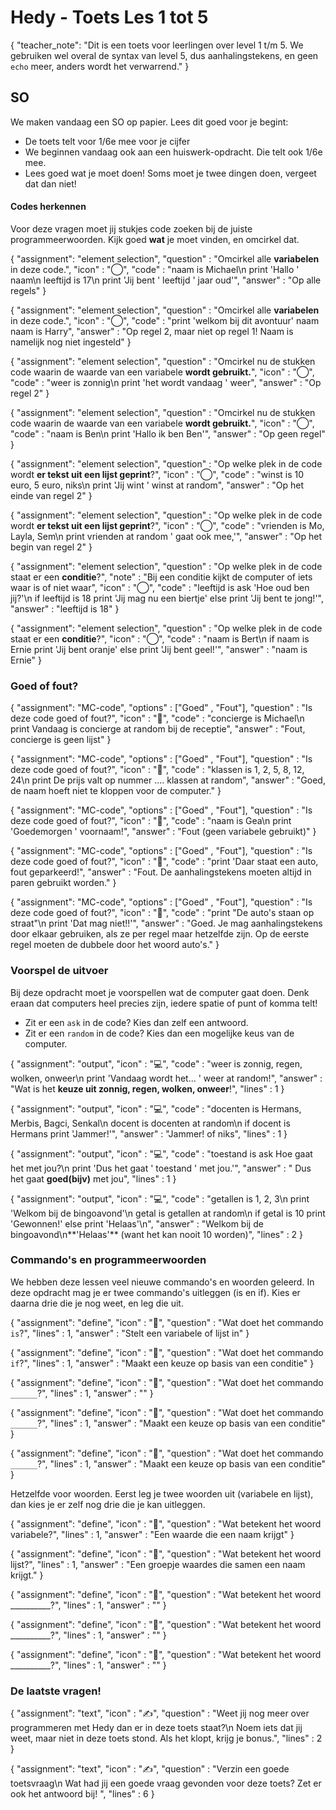 # Hedy - Toets Les 1 tot 5

{
    "teacher_note": "Dit is een toets voor leerlingen over level 1 t/m 5. We gebruiken wel overal de syntax van level 5, dus aanhalingstekens, en geen `echo` meer, anders wordt het verwarrend."
}

## SO

We maken vandaag een SO op papier. Lees dit goed voor je begint:

* De toets telt voor 1/6e mee voor je cijfer 
* We beginnen vandaag ook aan een huiswerk-opdracht. Die telt ook 1/6e mee.
* Lees goed wat je moet doen! Soms moet je twee dingen doen, vergeet dat dan niet!

#### Codes herkennen

Voor deze vragen moet jij stukjes code zoeken bij de juiste programmeerwoorden.
Kijk goed **wat** je moet vinden, en omcirkel dat.

{
    "assignment": "element selection",
    "question"  : "Omcirkel alle **variabelen** in deze code.",
    "icon"      : "◯",
    "code"      : "naam is Michael\n
                    print 'Hallo ' naam\n
                    leeftijd is 17\n
                    print 'Jij bent ' leeftijd ' jaar oud'",
    "answer"    : "Op alle regels"
}

{
    "assignment": "element selection",
    "question"  : "Omcirkel alle **variabelen** in deze code.",
    "icon"      : "◯",
    "code"      : "print 'welkom bij dit avontuur' naam
                   naam is Harry",
    "answer"    : "Op regel 2, maar niet op regel 1! Naam is namelijk nog niet ingesteld"
}

{
    "assignment": "element selection",
    "question"  : "Omcirkel nu de stukken code waarin de waarde van een variabele **wordt gebruikt.**",
    "icon"      : "◯",
    "code"      : "weer is zonnig\n
                    print 'het wordt vandaag ' weer",
    "answer"    : "Op regel 2"
}


{
    "assignment": "element selection",
    "question"  : "Omcirkel nu de stukken code waarin de waarde van een variabele **wordt gebruikt.**",
    "icon"      : "◯",
    "code"      : "naam is Ben\n
                    print 'Hallo ik ben Ben'",
    "answer"    : "Op geen regel"
}

{
    "assignment": "element selection",
    "question"  : "Op welke plek in de code wordt **er tekst uit een lijst geprint**?",
    "icon"      : "◯",
    "code"      : "winst is 10 euro, 5 euro, niks\n
                    print 'Jij wint ' winst at random",
    "answer"    : "Op het einde van regel 2"
}

{
    "assignment": "element selection",
    "question"  : "Op welke plek in de code wordt **er tekst uit een lijst geprint**?",
    "icon"      : "◯",
    "code"      : "vrienden is Mo, Layla, Sem\n
                    print vrienden at random ' gaat ook mee,'",
    "answer"    : "Op het begin van regel 2"
}


{
    "assignment": "element selection",
    "question"  : "Op welke plek in de code staat er een **conditie**?",
    "note"      : "Bij een conditie kijkt de computer of iets waar is of niet waar",
    "icon"      : "◯",
    "code"      :  "leeftijd is ask 'Hoe oud ben jij?'\n
                    if leeftijd is 18 print 'Jij mag nu een biertje' else print 'Jij bent te jong!'",
    "answer"    : "leeftijd is 18"
}

{
    "assignment": "element selection",
    "question"  : "Op welke plek in de code staat er een **conditie**?",
    "icon"      : "◯",
    "code"      :  "naam is Bert\n
                    if naam is Ernie print 'Jij bent oranje' else print 'Jij bent geel!'",
    "answer"    : "naam is Ernie"
}

### Goed of fout?

{
    "assignment": "MC-code",
    "options"   : ["Goed" , "Fout"],
    "question"  : "Is deze code goed of fout?",
    "icon"      : "🤔",
    "code"      : "concierge is Michael\n
                    print Vandaag is concierge at random bij de receptie",
    "answer"    : "Fout, concierge is geen lijst"
}

{
    "assignment": "MC-code",
    "options"   : ["Goed" , "Fout"],
    "question"  : "Is deze code goed of fout?",
    "icon"      : "🤔",
    "code"      : "klassen is 1, 2, 5, 8, 12, 24\n
                    print De prijs valt op nummer .... klassen at random",
    "answer"    : "Goed, de naam hoeft niet te kloppen voor de computer."
}



{
    "assignment": "MC-code",
    "options"   : ["Goed" , "Fout"],
    "question"  : "Is deze code goed of fout?",
    "icon"      : "🤔",
    "code"      : "naam is Gea\n
                    print 'Goedemorgen ' voornaam!",
    "answer"    : "Fout (geen variabele gebruikt)"
}

{
    "assignment": "MC-code",
    "options"   : ["Goed" , "Fout"],
    "question"  : "Is deze code goed of fout?",
    "icon"      : "🤔",
    "code"      : "print 'Daar staat een auto, fout geparkeerd!",
    "answer"    : "Fout. De aanhalingstekens moeten altijd in paren gebruikt worden."
}

{
    "assignment": "MC-code",
    "options"   : ["Goed" , "Fout"],
    "question"  : "Is deze code goed of fout?",
    "icon"      : "🤔",
    "code"      : "print \"De auto's staan op straat\"\n
                    print 'Dat mag niet!!'",
    "answer"    : "Goed. Je mag aanhalingstekens door elkaar gebruiken, als ze per regel maar hetzelfde zijn. Op de eerste regel moeten de dubbele door het woord auto's."
}

### Voorspel de uitvoer

Bij deze opdracht moet je voorspellen wat de computer gaat doen. 
Denk eraan dat computers heel precies zijn, iedere spatie of punt of komma telt!

* Zit er een `ask` in de code? Kies dan zelf een antwoord.
* Zit er een `random` in de code?  Kies dan een mogelijke keus van de computer.

{
    "assignment": "output",
    "icon"      : "💻",
    "code"      :  "weer is zonnig, regen, wolken, onweer\n
                    print 'Vandaag wordt het... ' weer at random!",
    "answer"    : "Wat is het **keuze uit zonnig, regen, wolken, onweer**!",
    "lines"     : 1
}

{
    "assignment": "output",
    "icon"      : "💻",
    "code"      : "docenten is Hermans, Merbis, Bagci, Senkal\n
                    docent is docenten at random\n
                    if docent is Hermans print 'Jammer!'",
    "answer"    : "Jammer! of niks",
    "lines"     : 1
}

{
    "assignment": "output",
    "icon"      : "💻",
    "code"      : "toestand is ask Hoe gaat het met jou?\n
                    print 'Dus het gaat ' toestand ' met jou.'",
    "answer"    : " Dus het gaat **goed(bijv)** met jou",
    "lines"     : 1
}

{
    "assignment": "output",
    "icon"      : "💻",
    "code"      : "getallen is 1, 2, 3\n
                    print 'Welkom bij de bingoavond'\n
                    getal is getallen at random\n
                    if getal is 10 print 'Gewonnen!' else print 'Helaas'\n",
    "answer"    : "Welkom bij de bingoavond\n**'Helaas'** (want het kan nooit 10 worden)",
    "lines"     : 2
}

### Commando's en programmeerwoorden

We hebben deze lessen veel nieuwe commando's en woorden geleerd. 
In deze opdracht mag je er twee commando's uitleggen (is en if). Kies er daarna drie die je nog weet, en leg die uit.

{
    "assignment": "define",
    "icon"      : "📖",
    "question"  : "Wat doet het commando `is`?",
    "lines"     : 1,
    "answer"    : "Stelt een variabele of lijst in"
}

{
    "assignment": "define",
    "icon"      : "📖",
    "question"  : "Wat doet het commando `if`?",
    "lines"     : 1,
    "answer"    : "Maakt een keuze op basis van een conditie"
}

{
    "assignment": "define",
    "icon"      : "📖",
    "question"  : "Wat doet het commando `______`?",
    "lines"     : 1,
    "answer"    : ""
}

{
    "assignment": "define",
    "icon"      : "📖",
    "question"  : "Wat doet het commando `______`?",
    "lines"     : 1,
    "answer"    : "Maakt een keuze op basis van een conditie"
}

{
    "assignment": "define",
    "icon"      : "📖",
    "question"  : "Wat doet het commando `______`?",
    "lines"     : 1,
    "answer"    : "Maakt een keuze op basis van een conditie"
}

Hetzelfde voor woorden. Eerst leg je twee woorden uit (variabele en lijst), dan kies je er zelf nog drie die je kan uitleggen.

{
    "assignment": "define",
    "icon"      : "📖",
    "question"  : "Wat betekent het woord variabele?",
    "lines"     : 1,
    "answer"    : "Een waarde die een naam krijgt"
}

{
    "assignment": "define",
    "icon"      : "📖",
    "question"  : "Wat betekent het woord lijst?",
    "lines"     : 1,
    "answer"    : "Een groepje waardes die samen een naam krijgt."
}

{
    "assignment": "define",
    "icon"      : "📖",
    "question"  : "Wat betekent het woord __________?",
    "lines"     : 1,
    "answer"    : ""
}


{
    "assignment": "define",
    "icon"      : "📖",
    "question"  : "Wat betekent het woord __________?",
    "lines"     : 1,
    "answer"    : ""
}


{
    "assignment": "define",
    "icon"      : "📖",
    "question"  : "Wat betekent het woord __________?",
    "lines"     : 1,
    "answer"    : ""
}

### De laatste vragen!



{
    "assignment": "text",
    "icon"      : "✍️",
    "question"  : "Weet jij nog meer over programmeren met Hedy dan er in deze toets staat?\n
                   Noem iets dat jij weet, maar niet in deze toets stond. Als het klopt, krijg je bonus.",
    "lines"     : 2
}

{
    "assignment": "text",
    "icon"      : "✍️",
    "question"  : "Verzin een goede toetsvraag\n
                  Wat had jij een goede vraag gevonden voor deze toets? Zet er ook het antwoord bij! ",
    "lines"     : 6
}


